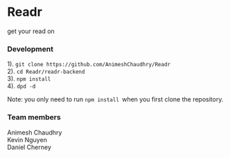 # Readr
get your read on

### Development
1). ```git clone https://github.com/AnimeshChaudhry/Readr``` <br>
2). ```cd Readr/readr-backend ``` <br>
3). ```npm install ``` <br>
4). ```dpd -d ``` <br>

Note: you only need to run ```npm install ```when you first clone the repository.

### Team members
Animesh Chaudhry <br>
Kevin Nguyen <br>
Daniel Cherney
